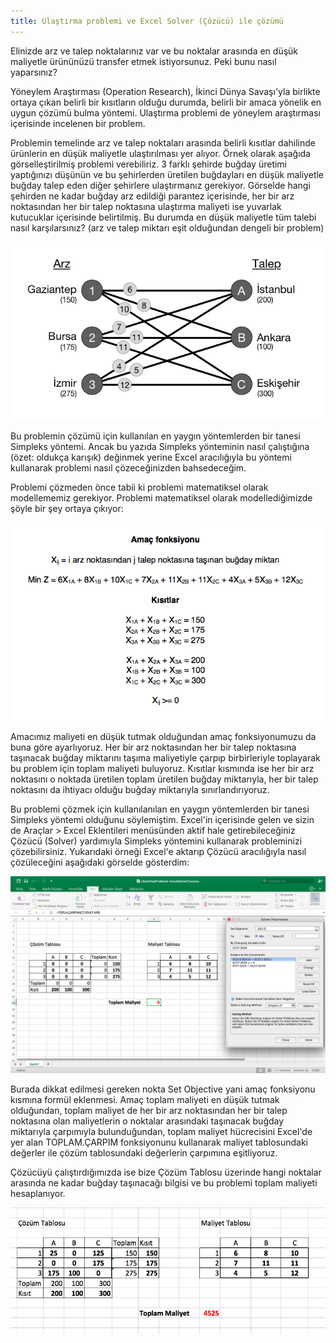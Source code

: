 ```yaml
---
title: Ulaştırma problemi ve Excel Solver (Çözücü) ile çözümü
---
```


Elinizde arz ve talep noktalarınız var ve bu noktalar arasında en düşük maliyetle ürününüzü transfer etmek istiyorsunuz. Peki bunu nasıl yaparsınız?

Yöneylem Araştırması (Operation Research), İkinci Dünya Savaşı'yla birlikte ortaya çıkan belirli bir kısıtların olduğu durumda, belirli bir amaca yönelik en uygun çözümü bulma yöntemi. Ulaştırma problemi de yöneylem araştırması içerisinde incelenen bir problem.

Problemin temelinde arz ve talep noktaları arasında belirli kısıtlar dahilinde ürünlerin en düşük maliyetle ulaştırılması yer alıyor. Örnek olarak aşağıda görselleştirilmiş problemi verebiliriz. 3 farklı şehirde buğday üretimi yaptığınızı düşünün ve bu şehirlerden üretilen buğdayları en düşük maliyetle buğday talep eden diğer şehirlere ulaştırmanız gerekiyor. Görselde hangi şehirden ne kadar buğday arz edildiği parantez içerisinde, her bir arz noktasından her bir talep noktasına ulaştırma maliyeti ise yuvarlak kutucuklar içerisinde belirtilmiş. Bu durumda en düşük maliyetle tüm talebi nasıl karşılarsınız? (arz ve talep miktarı eşit olduğundan dengeli bir problem)


![ulastirma-problemi](/uploads/ulastirma-problemi.png)

Bu problemin çözümü için kullanılan en yaygın yöntemlerden bir tanesi Simpleks yöntemi. Ancak bu yazıda Simpleks yönteminin nasıl çalıştığına (özet: oldukça karışık) değinmek yerine Excel aracılığıyla bu yöntemi kullanarak problemi nasıl çözeceğinizden bahsedeceğim.

Problemi çözmeden önce tabii ki problemi matematiksel olarak modellememiz gerekiyor. Problemi matematiksel olarak modellediğimizde şöyle bir şey ortaya çıkıyor:


![matematiksel-model](/uploads/matematiksel-model.png)

Amacımız maliyeti en düşük tutmak olduğundan amaç fonksiyonumuzu da buna göre ayarlıyoruz. Her bir arz noktasından her bir talep noktasına taşınacak buğday miktarını taşıma maliyetiyle çarpıp birbirleriyle toplayarak bu problem için toplam maliyeti buluyoruz. Kısıtlar kısmında ise her bir arz noktasını o noktada üretilen toplam üretilen buğday miktarıyla, her bir talep noktasını da ihtiyacı olduğu buğday miktarıyla sınırlandırıyoruz.

Bu problemi çözmek için kullanılanılan en yaygın yöntemlerden bir tanesi Simpleks yöntemi olduğunu söylemiştim. Excel'in içerisinde gelen ve sizin de Araçlar > Excel Eklentileri menüsünden aktif hale getirebileceğiniz Çözücü (Solver) yardımıyla Simpleks yöntemini kullanarak probleminizi çözebilirsiniz. Yukarıdaki örneği Excel'e aktarıp Çözücü aracılığıyla nasıl çözüleceğini aşağıdaki görselde gösterdim:


![excel-cozucu](/uploads/excel-cozucu.png)

Burada dikkat edilmesi gereken nokta Set Objective yani amaç fonksiyonu kısmına formül eklenmesi. Amaç toplam maliyeti en düşük tutmak olduğundan, toplam maliyet de her bir arz noktasından her bir talep noktasına olan maliyetlerin o noktalar arasındaki taşınacak buğday miktarıyla çarpımıyla bulunduğundan, toplam maliyet hücrecisini Excel'de yer alan TOPLAM.ÇARPIM fonksiyonunu kullanarak maliyet tablosundaki değerler ile çözüm tablosundaki değerlerin çarpımına eşitliyoruz.

Çözücüyü çalıştırdığımızda ise bize Çözüm Tablosu üzerinde hangi noktalar arasında ne kadar buğday taşınacağı bilgisi ve bu problemi toplam maliyeti hesaplanıyor.


![cozum](/uploads/cozum.png)